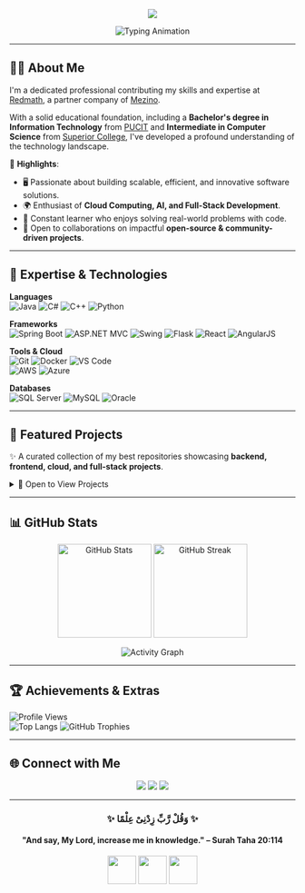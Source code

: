 <!-- Header with Typing Effect -->
<p align="center">
  <img src="https://capsule-render.vercel.app/api?type=waving&color=1E90FF&height=150&section=header&text=Hi,%20I'm%20Hassan%20Raza%20👋&fontSize=30&fontColor=ffffff" />
</p>

<p align="center">
  <img src="https://readme-typing-svg.demolab.com?font=Fira+Code&weight=500&size=20&duration=2000&pause=600&color=1E90FF&center=true&vCenter=true&width=700&lines=IT+Professional+@+Mezino;Contributor+@+Redmath;Java+%26+Spring+Boot+Developer;Innovator+and+Lifelong+Learner;Passionate+about+Knowledge+Sharing" alt="Typing Animation" />
</p>

---

## 👨‍💻 About Me  
I'm a dedicated professional contributing my skills and expertise at [Redmath](https://www.redmath.com/), a partner company of [Mezino](https://www.mezino.com/).  

With a solid educational foundation, including a **Bachelor's degree in Information Technology** from [PUCIT](https://www.pucit.edu.pk/) and **Intermediate in Computer Science** from [Superior College](https://www.superiorcolleges.edu.pk/), I've developed a profound understanding of the technology landscape.  

🌟 **Highlights**:  
- 🖥️ Passionate about building scalable, efficient, and innovative software solutions.  
- 🌍 Enthusiast of **Cloud Computing, AI, and Full-Stack Development**.  
- 🎯 Constant learner who enjoys solving real-world problems with code.  
- 🤝 Open to collaborations on impactful **open-source & community-driven projects**.  

---

## 🔧 Expertise & Technologies  

**Languages**  
![Java](https://img.shields.io/badge/Java-%23ED8B00.svg?style=for-the-badge&logo=openjdk&logoColor=white)
![C#](https://img.shields.io/badge/C%23-%23239120.svg?style=for-the-badge&logo=csharp&logoColor=white)
![C++](https://img.shields.io/badge/C++-%2300599C.svg?style=for-the-badge&logo=cplusplus&logoColor=white)
![Python](https://img.shields.io/badge/Python-%233776AB.svg?style=for-the-badge&logo=python&logoColor=white)

**Frameworks**  
![Spring Boot](https://img.shields.io/badge/SpringBoot-%236DB33F.svg?style=for-the-badge&logo=springboot&logoColor=white)
![ASP.NET MVC](https://img.shields.io/badge/ASP.NET-%235C2D91.svg?style=for-the-badge&logo=.net&logoColor=white)
![Swing](https://img.shields.io/badge/Java%20Swing-%23ED8B00.svg?style=for-the-badge&logo=java&logoColor=white)
![Flask](https://img.shields.io/badge/Flask-%23000000.svg?style=for-the-badge&logo=flask&logoColor=white)
![React](https://img.shields.io/badge/React-%2361DAFB.svg?style=for-the-badge&logo=react&logoColor=black)
![AngularJS](https://img.shields.io/badge/AngularJS-%23DD0031.svg?style=for-the-badge&logo=angularjs&logoColor=white)

**Tools & Cloud**  
![Git](https://img.shields.io/badge/Git-%23F05032.svg?style=for-the-badge&logo=git&logoColor=white)
![Docker](https://img.shields.io/badge/Docker-%232496ED.svg?style=for-the-badge&logo=docker&logoColor=white)
![VS Code](https://img.shields.io/badge/VSCode-%23007ACC.svg?style=for-the-badge&logo=visualstudiocode&logoColor=white)  
![AWS](https://img.shields.io/badge/AWS-%23FF9900.svg?style=for-the-badge&logo=amazonaws&logoColor=white)
![Azure](https://img.shields.io/badge/Azure-%230072C6.svg?style=for-the-badge&logo=microsoftazure&logoColor=white)

**Databases**  
![SQL Server](https://img.shields.io/badge/SQL%20Server-%23CC2927.svg?style=for-the-badge&logo=microsoftsqlserver&logoColor=white)
![MySQL](https://img.shields.io/badge/MySQL-%234479A1.svg?style=for-the-badge&logo=mysql&logoColor=white)
![Oracle](https://img.shields.io/badge/Oracle-%23F00000.svg?style=for-the-badge&logo=oracle&logoColor=white)

---

## 🚀 Featured Projects  

✨ A curated collection of my best repositories showcasing **backend, frontend, cloud, and full-stack projects**.  

<details>
  <summary>📌 Open to View Projects</summary>
  <br/>

<table align="center" width="100%">
  <tr>
    <td align="center" width="50%">
      <a href="https://github.com/Raza023/bank-app">
        <img src="https://github-readme-stats.vercel.app/api/pin/?username=Raza023&repo=bank-app&theme=radical" />
      </a>
      <br/>
      <b>💳 Bank App - Secure banking system with Spring Boot & JWT</b>
    </td>
    <td align="center" width="50%">
      <a href="https://github.com/Raza023/NewsDaily">
        <img src="https://github-readme-stats.vercel.app/api/pin/?username=Raza023&repo=NewsDaily&theme=radical" />
      </a>
      <br/>
      <b>📰 NewsDaily - Real-time news feed app with APIs</b>
    </td>
  </tr>
</table>

<table align="center" width="100%">
  <tr>
    <td align="center" width="50%">
      <a href="https://github.com/Raza023/SpringBoot">
        <img src="https://github-readme-stats.vercel.app/api/pin/?username=Raza023&repo=SpringBoot&theme=radical" />
      </a>
      <br/>
      <b>🌱 SpringBoot - Mini projects & demos with Spring Boot 3.x</b>
    </td>
    <td align="center" width="50%">
      <a href="https://github.com/Raza023/courseshare">
        <img src="https://github-readme-stats.vercel.app/api/pin/?username=Raza023&repo=courseshare&theme=radical" />
      </a>
      <br/>
      <b>📚 CourseShare - Platform for sharing & managing courses</b>
    </td>
  </tr>
</table>

<table align="center" width="100%">
  <tr>
    <td align="center" width="50%">
      <a href="https://github.com/Raza023/QuranReader">
        <img src="https://github-readme-stats.vercel.app/api/pin/?username=Raza023&repo=QuranReader&theme=radical" />
      </a>
      <br/>
      <b>📖 QuranReader - Interactive Quran web app with translations</b>
    </td>
    <td align="center" width="50%">
      <a href="https://github.com/Raza023/Browser">
        <img src="https://github-readme-stats.vercel.app/api/pin/?username=Raza023&repo=Browser&theme=radical" />
      </a>
      <br/>
      <b>🌐 Browser - Lightweight custom-built browser</b>
    </td>
  </tr>
</table>

</details>

---

## 📊 GitHub Stats  

<p align="center">
  <img src="https://github-readme-stats.vercel.app/api?username=Raza023&show_icons=true&count_private=true&hide=prs&theme=radical" alt="GitHub Stats" height="165"/>
  <img src="https://github-readme-streak-stats.herokuapp.com?user=Raza023&theme=radical&hide_border=false" alt="GitHub Streak" height="165"/>
</p>

<p align="center">
  <img src="https://github-readme-activity-graph.vercel.app/graph?username=Raza023&bg_color=141321&color=FF3CAC&line=DD2476&point=F9D423&area=true&hide_border=true" alt="Activity Graph" />
</p>

---

## 🏆 Achievements & Extras  

![Profile Views](https://komarev.com/ghpvc/?username=Raza023&color=blueviolet&style=flat-square)  
![Top Langs](https://github-readme-stats.vercel.app/api/top-langs/?username=Raza023&layout=compact&theme=radical&hide=css,html)
![GitHub Trophies](https://github-profile-trophy.vercel.app/?username=Raza023&theme=radical&no-frame=true&margin-w=15&margin-h=15)  

---

## 🌐 Connect with Me  

<p align="center">
  <a href="https://www.linkedin.com/in/1hassanraza/"><img src="https://img.shields.io/badge/LinkedIn-%230077B5.svg?&style=for-the-badge&logo=linkedin&logoColor=white"/></a>
  <a href="https://linktr.ee/imhraza023"><img src="https://img.shields.io/badge/Website-%23000000.svg?&style=for-the-badge&logo=linktree&logoColor=white"/></a>
  <a href="mailto:imhraza023@gmail.com"><img src="https://img.shields.io/badge/Gmail-%23D14836.svg?&style=for-the-badge&logo=gmail&logoColor=white"/></a>
</p>

---

<h3 align="center">✨ وَقُلْ رَّبِّ زِدْنِیْ عِلْمًا ✨</h3>
<h4 align="center">"And say, My Lord, increase me in knowledge." – Surah Taha 20:114</h4>

<p align="center">
  <img src="https://raw.githubusercontent.com/rahulbanerjee26/githubProfileReadmeGenerator/main/gifs/code.gif" width="50">
  <img src="https://raw.githubusercontent.com/rahulbanerjee26/githubProfileReadmeGenerator/main/gifs/handShake.gif" width="50">
  <img src="https://raw.githubusercontent.com/rahulbanerjee26/githubProfileReadmeGenerator/main/gifs/winkFace.gif" width="50">
</p>
